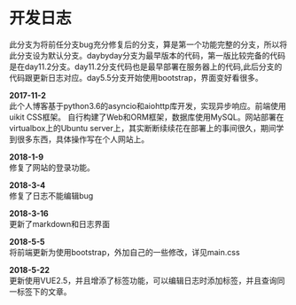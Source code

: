 # 开发日志
此分支为将前任分支bug充分修复后的分支，算是第一个功能完整的分支，所以将此分支设为默认分支。daybyday分支为最早版本的代码，第一版比较完备的代码是在day11.2分支。day11.2分支代码也是最早部署在服务器上的代码,此后分支的代码跟更新日志对应。day5.5分支开始使用bootstrap，界面变好看很多。  

**2017-11-2**  
此个人博客基于python3.6的asyncio和aiohttp库开发，实现异步响应。前端使用uikit CSS框架。
自行构建了Web和ORM框架，数据库使用MySQL。网站部署在virtualbox上的Ubuntu server上，其实断断续续花在部署上的事间很久，期间学到很多东西，具体操作写在个人网站上。
  
**2018-1-9**    
修复了网站的登录功能。

**2018-3-4**  
修复了日志不能编辑bug

**2018-3-16**  
更新了markdown和日志界面

**2018-5-5**  
将前端更新为使用bootstrap，外加自己的一些修改，详见main.css

**2018-5-22**  
更新使用VUE2.5，并且增添了标签功能，可以编辑日志时添加标签，并且查询同一标签下的文章。
